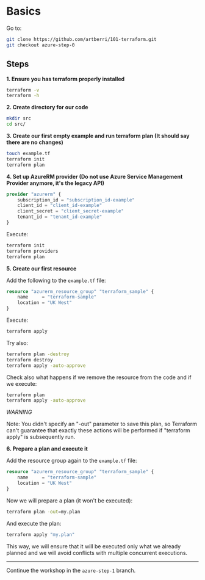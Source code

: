 # Basics

Go to:

```bash
git clone https://github.com/artberri/101-terraform.git
git checkout azure-step-0
```

## Steps

**1\. Ensure you has terraform properly installed**

```bash
terraform -v
terraform -h
```

**2\. Create directory for our code**

```bash
mkdir src
cd src/
```

**3\. Create our first empty example and run terraform plan (It should say there are no changes)**

```bash
touch example.tf
terraform init
terraform plan
```

**4\. Set up AzureRM provider (Do not use Azure Service Management Provider anymore, it's the legacy API)**

```tf
provider "azurerm" {
    subscription_id = "subscription_id-example"
    client_id = "client_id-example"
    client_secret = "client_secret-example"
    tenant_id = "tenant_id-example"
}
```

Execute:

```bash
terraform init
terraform providers
terraform plan
```

**5\. Create our first resource**

Add the following to the `example.tf` file:

```tf
resource "azurerm_resource_group" "terraform_sample" {
    name     = "terraform-sample"
    location = "UK West"
}
```

Execute:

```bash
terraform apply
```

Try also:

```bash
terraform plan -destroy
terraform destroy
terraform apply -auto-approve
```

Check also what happens if we remove the resource from the code and if we execute:

```bash
terraform plan
terraform apply -auto-approve
```

*WARNING*

Note: You didn't specify an "-out" parameter to save this plan, so Terraform
can't guarantee that exactly these actions will be performed if
"terraform apply" is subsequently run.

**6\. Prepare a plan and execute it**

Add the resource group again to the `example.tf` file:

```tf
resource "azurerm_resource_group" "terraform_sample" {
    name     = "terraform-sample"
    location = "UK West"
}
```

Now we will prepare a plan (it won't be executed):

```bash
terraform plan -out=my.plan
```

And execute the plan:

```bash
terraform apply "my.plan"
```

This way, we will ensure that it will be executed only what we already planned and we will avoid conflicts with multiple concurrent executions.

---

Continue the workshop in the `azure-step-1` branch.
